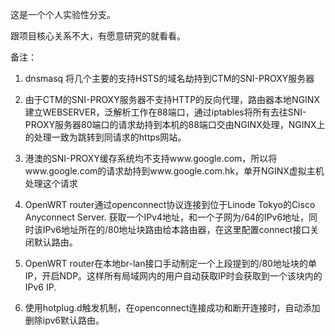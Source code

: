 这是一个个人实验性分支。

跟项目核心关系不大，有愿意研究的就看看。


备注：


1. dnsmasq 将几个主要的支持HSTS的域名劫持到CTM的SNI-PROXY服务器

2. 由于CTM的SNI-PROXY服务器不支持HTTP的反向代理，路由器本地NGINX建立WEBSERVER，泛解析工作在88端口，通过iptables将所有去往SNI-PROXY服务器80端口的请求劫持到本机的88端口交由NGINX处理，NGINX上的处理一致为跳转到同请求的https网站。

3. 港澳的SNI-PROXY缓存系统均不支持www.google.com，所以将www.google.com的请求劫持到www.google.com.hk，单开NGINX虚拟主机处理这个请求

4. OpenWRT router通过openconnect协议连接到位于Linode Tokyo的Cisco Anyconnect Server. 获取一个IPv4地址，和一个子网为/64的IPv6地址，同时该IPv6地址所在的/80地址块路由给本路由器，在这里配置connect接口关闭默认路由。

5. OpenWRT router在本地br-lan接口手动制定一个上段提到的/80地址块的单IP，开启NDP。这样所有局域网内的用户自动获取IP时会获取到一个该块内的IPv6 IP.

6. 使用hotplug.d触发机制，在openconnect连接成功和断开连接时，自动添加删除ipv6默认路由。
